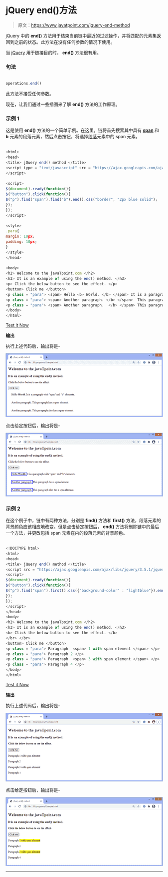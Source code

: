 # jQuery end()方法

> 原文：<https://www.javatpoint.com/jquery-end-method>

jQuery 中的 **end()** 方法用于结束当前链中最近的过滤操作，并将匹配的元素集返回到之前的状态。此方法在没有任何参数的情况下使用。

当 [jQuery](https://www.javatpoint.com/jquery-tutorial) 用于链接目的时， **end()** 方法很有用。

### 句法

```js

operations.end() 

```

此方法不接受任何参数。

现在，让我们通过一些插图来了解 **end()** 方法的工作原理。

### 示例 1

这是使用 **end()** 方法的一个简单示例。在这里，链将首先搜索其中具有 [**span**](https://www.javatpoint.com/html-span-tag) 和 **b** 元素的段落元素，然后点击按钮，将选择[段落](https://www.javatpoint.com/html-paragraph)元素中的 span 元素。

```js

<html>
<head>
<title> jQuery end() method </title>
<script type = "text/javascript" src = "https://ajax.googleapis.com/ajax/libs/jquery/3.5.1/jquery.min.js">
</script>

<script>
$(document).ready(function(){
$("button").click(function(){
$("p").find("span").find("b").end().css("border", "2px blue solid");
});
});
</script>

<style>
.para{
margin: 10px;
padding: 10px;
}
</style>
</head>

<body>
<h2> Welcome to the javaTpoint.com </h2>
<h3> It is an example of using the end() method. </h3>
<p> Click the below button to see the effect. </p>
<button> Click me </button>
<p class = "para"> <span> Hello <b> World. </b> </span> It is a paragraph with "span" and "b" elements. </p>
<p class = "para"> <span> Another paragraph. </b> </span>  This paragraph has a span element. </p>
<p class = "para"> <span> Another paragraph.  </b> </span> This paragraph also has a span element. </p>
</body>
</html>

```

[Test it Now](https://www.javatpoint.com/oprweb/test.jsp?filename=jquery-end-method1)

**输出**

执行上述代码后，输出将是-

![jQuery end() method](img/ff79059fea9563c68e21a0141f852128.png)

点击给定按钮后，输出将是-

![jQuery end() method](img/8dcfcb414a02cf7531be852432a0d0f9.png)

### 示例 2

在这个例子中，链中有两种方法，分别是 **find()** 方法和 **first()** 方法，段落元素的背景颜色应该相应地改变。但是点击给定按钮后， **end()** 方法将删除链中的最后一个方法，并更改包括 span 元素在内的段落元素的背景颜色。

```js

<!DOCTYPE html>
<html>
<head>
<title> jQuery end() method </title>
<script src = "https://ajax.googleapis.com/ajax/libs/jquery/3.5.1/jquery.min.js"> </script>
<script>
$(document).ready(function(){
$("button").click(function(){
$("p").find("span").first().css({"background-color" : "lightblue"}).end().css({"background-color" : "yellow"});
});
});
</script>
</head>
<body>
<h2> Welcome to the javaTpoint.com </h2>
<h3> It is an example of using the end() method. </h3>
<b> Click the below button to see the effect. </b>
</br> </br>
<button> Click me </button>
<p class = "para"> Paragraph  <span> 1 with span element </span> </p>
<p class = "para"> Paragraph 2 </p>
<p class = "para"> Paragraph  <span> 3 with span element </span> </p>
<p class = "para"> Paragraph 4 </p>
</body>
</html>

```

[Test it Now](https://www.javatpoint.com/oprweb/test.jsp?filename=jquery-end-method2)

**输出**

执行上述代码后，输出将是-

![jQuery end() method](img/1f665e0de3b9c385380f77fa6874bde6.png)

点击给定按钮后，输出将是-

![jQuery end() method](img/0037f16ca19965a750dc7e39203d84f3.png)

* * *